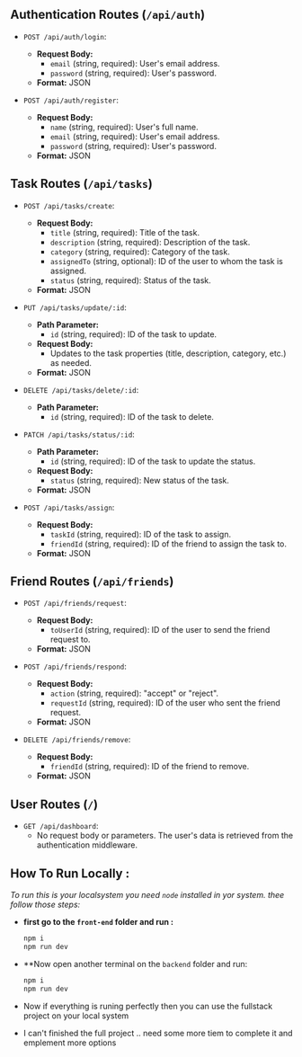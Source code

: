 ## Authentication Routes (`/api/auth`)

* `POST /api/auth/login`:
    * **Request Body:**
        * `email` (string, required): User's email address.
        * `password` (string, required): User's password.
    * **Format:** JSON

* `POST /api/auth/register`:
    * **Request Body:**
        * `name` (string, required): User's full name.
        * `email` (string, required): User's email address.
        * `password` (string, required): User's password.
    * **Format:** JSON

## Task Routes (`/api/tasks`)

* `POST /api/tasks/create`:
    * **Request Body:**
        * `title` (string, required): Title of the task.
        * `description` (string, required): Description of the task.
        * `category` (string, required): Category of the task.
        * `assignedTo` (string, optional): ID of the user to whom the task is assigned.
        * `status` (string, required): Status of the task.
    * **Format:** JSON

* `PUT /api/tasks/update/:id`:
    * **Path Parameter:**
        * `id` (string, required): ID of the task to update.
    * **Request Body:**
        * Updates to the task properties (title, description, category, etc.) as needed.
    * **Format:** JSON

* `DELETE /api/tasks/delete/:id`:
    * **Path Parameter:**
        * `id` (string, required): ID of the task to delete.

* `PATCH /api/tasks/status/:id`:
    * **Path Parameter:**
        * `id` (string, required): ID of the task to update the status.
    * **Request Body:**
        * `status` (string, required): New status of the task.
    * **Format:** JSON

* `POST /api/tasks/assign`:
    * **Request Body:**
        * `taskId` (string, required): ID of the task to assign.
        * `friendId` (string, required): ID of the friend to assign the task to.
    * **Format:** JSON

## Friend Routes (`/api/friends`)

* `POST /api/friends/request`:
    * **Request Body:**
        * `toUserId` (string, required): ID of the user to send the friend request to.
    * **Format:** JSON

* `POST /api/friends/respond`:
    * **Request Body:**
        * `action` (string, required): "accept" or "reject".
        * `requestId` (string, required): ID of the user who sent the friend request.
    * **Format:** JSON

* `DELETE /api/friends/remove`:
    * **Request Body:**
        * `friendId` (string, required): ID of the friend to remove.
    * **Format:** JSON

## User Routes (`/`)

* `GET /api/dashboard`:
    * No request body or parameters.  The user's data is retrieved from the authentication middleware.

## How To Run Locally :
*To run this is your localsystem you need `node` installed in yor system. thee follow those steps:*
- **first go to the `front-end` folder and run :**
     ```bash
     npm i
     npm run dev
     ```
- **Now open another terminal on the `backend` folder and run:
    ```bash
    npm i
    npm run dev
    ```
- Now if everything is runing perfectly then you can use the fullstack project on your local system
 
- I can't finished the full project .. need some more tiem to complete it and emplement more options

